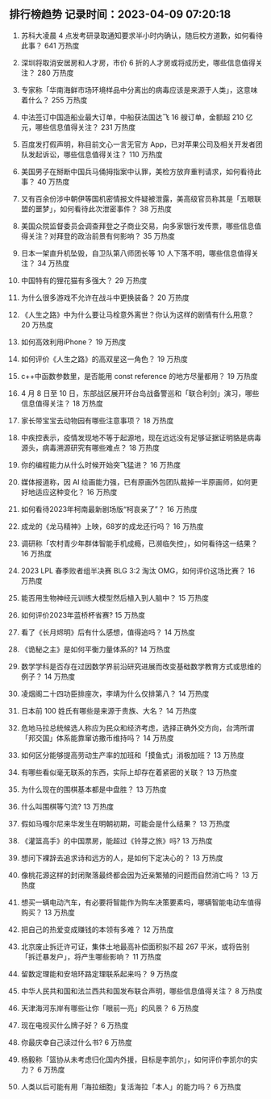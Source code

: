 
## 排行榜趋势 记录时间：2023-04-09 07:20:18
  
  1. 苏科大凌晨 4 点发考研录取通知要求半小时内确认，随后校方道歉，如何看待此事？ 641 万热度
    
  2. 深圳将取消安居房和人才房，市价 6 折的人才房或将成历史，哪些信息值得关注？ 280 万热度
    
  3. 专家称「华南海鲜市场环境样品中分离出的病毒应该是来源于人类」，这意味着什么？ 255 万热度
    
  4. 中法签订中国造船业最大订单，中船获法国达飞 16 艘订单，金额超 210 亿元，哪些信息值得关注？ 231 万热度
    
  5. 百度发打假声明，称目前文心一言无官方 App，已对苹果公司及相关开发者团队发起诉讼，哪些信息值得关注？ 110 万热度
    
  6. 美国男子在掰断中国兵马俑拇指案中认罪，美检方放弃重判请求，如何看待此事？ 40 万热度
    
  7. 又有百余份涉中朝伊等国机密情报文件疑被泄露，美高级官员称其是「五眼联盟的噩梦」，如何看待此次泄密事件？ 38 万热度
    
  8. 美国众院监督委员会调查拜登之子商业交易，向多家银行发传票，哪些信息值得关注？对拜登的政治前景有何影响？ 35 万热度
    
  9. 日本一架直升机坠毁，自卫队第八师团长等 10 人下落不明，哪些信息值得关注？ 34 万热度
    
  10. 中国特有的狸花猫有多强大？ 29 万热度
    
  11. 为什么很多游戏不允许在战斗中更换装备？ 20 万热度
    
  12. 《人生之路》中为什么要让马栓意外离世？你认为这样的剧情有什么用意？ 20 万热度
    
  13. 如何高效利用iPhone？ 19 万热度
    
  14. 如何评价《人生之路》的高双星这一角色？ 19 万热度
    
  15. c++中函数参数里，是否能用 const reference 的地方尽量都用？ 19 万热度
    
  16. 4 月 8 日至 10 日，东部战区展开环台岛战备警巡和「联合利剑」演习，哪些信息值得关注？ 18 万热度
    
  17. 家长带宝宝去动物园有哪些注意事项？ 18 万热度
    
  18. 中疾控表示，疫情发现地不等于起源地，现在远远没有足够证据证明貉是病毒源头，病毒溯源研究有哪些难点？ 18 万热度
    
  19. 你的编程能力从什么时候开始突飞猛进？ 16 万热度
    
  20. 媒体报道称，因 AI 绘画能力强，已有原画外包团队裁掉一半原画师，如何更好地适应这种变化？ 16 万热度
    
  21. 如何看待2023年柯南最新剧场版“柯哀亲了”？ 16 万热度
    
  22. 成龙的《龙马精神》上映，68岁的成龙还行吗？ 16 万热度
    
  23. 调研称「农村青少年群体智能手机成瘾，已濒临失控」，如何看待这一结果？ 16 万热度
    
  24. 2023 LPL 春季败者组半决赛 BLG 3:2 淘汰 OMG，如何评价这场比赛？ 16 万热度
    
  25. 能否用生物神经元训练大模型然后植入到人脑中？ 15 万热度
    
  26. 如何评价2023年蓝桥杯省赛? 15 万热度
    
  27. 看了《长月烬明》后有什么感想，值得追吗？ 14 万热度
    
  28. 《诡秘之主》是如何平衡力量体系的? 14 万热度
    
  29. 数学学科是否存在过因数学界前沿研究进展而改变基础数学教育方式或思维的例子？ 14 万热度
    
  30. 凌烟阁二十四功臣排座次，李靖为什么仅排第八？ 14 万热度
    
  31. 日本前 100 姓氏有哪些是来源于贵族、大名？ 14 万热度
    
  32. 危地马拉总统候选人称应为民众和经济考虑，选择正确外交方向，台湾所谓「邦交国」体系能靠窜访撒币维持吗？ 14 万热度
    
  33. 如何区分能够提高劳动生产率的加班和「摸鱼式」消极加班？ 13 万热度
    
  34. 有哪些看似毫无联系的东西，实际上却存在着紧密的关联？ 13 万热度
    
  35. 为什么现在的围棋基本都是中盘胜？ 13 万热度
    
  36. 什么叫围棋等勺流? 13 万热度
    
  37. 假如马嘎尔尼来华发生在明朝初期，可能会是什么结果？ 13 万热度
    
  38. 《灌篮高手》的中国票房，能超过《铃芽之旅》吗? 13 万热度
    
  39. 想问下裸辞去追求诗和远方的人，是如何下定决心的？ 13 万热度
    
  40. 像桃花源这样的封闭聚落最终都会因为近亲繁殖的问题而自然消亡吗？ 13 万热度
    
  41. 想买一辆电动汽车，有必要将智能作为购车决策要素吗，哪辆智能电动车值得购买？ 13 万热度
    
  42. 把自己的热爱变成赚钱的本领有多难？ 12 万热度
    
  43. 北京废止拆迁许可证，集体土地最高补偿面积拟不超 267 平米，或将告别「拆迁暴发户」，将产生哪些影响？ 11 万热度
    
  44. 留数定理能和安培环路定理联系起来吗？ 9 万热度
    
  45. 中华人民共和国和法兰西共和国发布联合声明，哪些信息值得关注？ 8 万热度
    
  46. 天津海河东岸有哪些让你「眼前一亮」的风景？ 6 万热度
    
  47. 现在电视买什么牌子好？ 6 万热度
    
  48. 你最庆幸自己读过什么书? 6 万热度
    
  49. 杨毅称「篮协从未考虑归化国内外援，目标是李凯尔」，如何评价李凯尔的实力？ 6 万热度
    
  50. 人类以后可能有用「海拉细胞」复活海拉「本人」的能力吗？ 6 万热度
    
